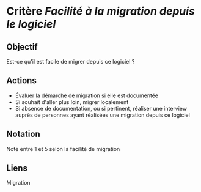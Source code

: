 # Critère *Facilité à la migration depuis le logiciel*

## Objectif
Est-ce qu'il est facile de migrer depuis ce logiciel ? 

## Actions
- Évaluer la démarche de migration si elle est documentée 
- Si souhait d'aller plus loin, migrer localement
- Si absence de documentation, ou si pertinent, réaliser une interview auprès de personnes ayant réalisées une migration depuis ce logiciel
      
## Notation
Note entre 1 et 5 selon la facilité de migration 

## Liens
Migration 
